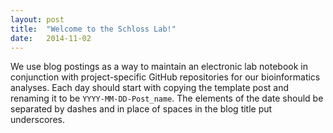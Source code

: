 ```yaml
---
layout: post
title:  "Welcome to the Schloss Lab!"
date:   2014-11-02
---
```


We use blog postings as a way to maintain an electronic lab notebook in
conjunction with project-specific GitHub repositories for our bioinformatics
analyses. Each day should start with copying the template post and renaming it
to be `YYYY-MM-DD-Post_name`. The elements of the date should be separated
by dashes and in place of spaces in the blog title put underscores.
